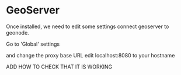 # GeoServer

Once installed, we need to edit some settings 
connect geoserver to geonode. 

Go to 'Global' settings

and change the proxy base URL
edit localhost:8080 to your hostname

ADD HOW TO CHECK THAT IT IS WORKING 
